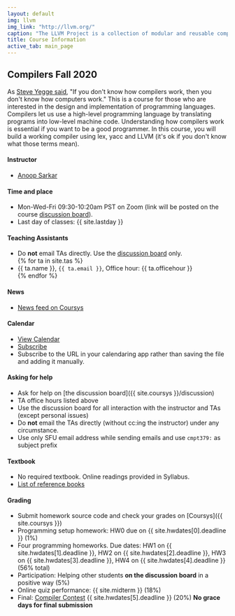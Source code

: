 ```yaml
---
layout: default
img: llvm
img_link: "http://llvm.org/"
caption: "The LLVM Project is a collection of modular and reusable compiler and toolchain technologies. "
title: Course Information
active_tab: main_page 
---
```


## Compilers <span class="text-muted">Fall 2020</span>

As [Steve Yegge said](http://steve-yegge.blogspot.ca/2007/06/rich-programmer-food.html), "If you don't know how compilers work, then you don't know how computers work."  This is a course for those who are interested in the design and implementation of programming languages. Compilers let us use a high-level programming language by translating programs into low-level machine code. Understanding how compilers work is essential if you want to be a good programmer. In this course, you will build a working compiler using lex, yacc and LLVM (it's ok if you don't know what those terms mean).

#### Instructor
* [Anoop Sarkar](https://anoopsarkar.github.io) 

#### Time and place
* Mon-Wed-Fri 09:30-10:20am PST on Zoom (link will be posted on the course <a href="{{ site.coursys }}discussion/">discussion board</a>).
* Last day of classes: {{ site.lastday }}

#### Teaching Assistants
<ul>
<li> Do <b>not</b> email TAs directly. Use the <a href="{{ site.coursys }}discussion/">discussion board</a> only.</li>
{% for ta in site.tas %}
<li>{{ ta.name }}, <code>{{ ta.email }}</code>, Office hour: {{ ta.officehour }}</li>
{% endfor %}
</ul>

#### News
* [News feed on Coursys](https://coursys.sfu.ca/news/)

#### Calendar
* [View Calendar](https://coursys.sfu.ca/calendar/)
* [Subscribe](https://coursys.sfu.ca/news/75221d0252e1cdacf94dac56b78600e9/anoop)
* Subscribe to the URL in your calendaring app rather than saving the file and adding it manually.

#### Asking for help
* Ask for help on [the discussion board]({{ site.coursys }}/discussion)
* TA office hours listed above
* Use the discussion board for all interaction with the instructor and TAs (except personal issues)
* Do **not** email the TAs directly (without cc:ing the instructor) under any circumstance. 
* Use only SFU email address while sending emails and use `cmpt379:` as subject prefix

#### Textbook
* No required textbook. Online readings provided in Syllabus.
* [List of reference books](textbook.html)

#### Grading
* Submit homework source code and check your grades on [Coursys]({{ site.coursys }})
* Programming setup homework: HW0 due on {{ site.hwdates[0].deadline }} (1%)
* Four programming homeworks. Due dates: HW1 on {{ site.hwdates[1].deadline }}, HW2 on {{ site.hwdates[2].deadline }}, HW3 on {{ site.hwdates[3].deadline }}, HW4 on {{ site.hwdates[4].deadline }} (56% total)
* Participation: Helping other students **on the discussion board** in a positive way (5%)
* Online quiz performance: {{ site.midterm }} (18%)
* Final: [Compiler Contest](hwcontest.html) {{ site.hwdates[5].deadline }} (20%) **No grace days for final submission**


